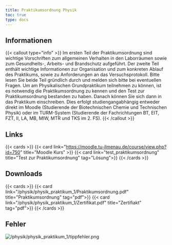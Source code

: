 ```yaml
---
title: Praktikumsordnung Physik
toc: true
type: docs
---
```


## Informationen

{{< callout type="info" >}}
Im ersten Teil der Praktikumsordnung sind wichtige Vorschriften zum allgemeinen Verhalten in den Laborräumen sowie zum Gesundheits-, Arbeits- und Brandschutz aufgeführt. Der zweite Teil enthält wichtige Informationen zur Organisation und zum konkreten Ablauf des Praktikums, sowie zu Anforderungen an das Versuchsprotokoll. Bitte lesen Sie beide Teil gründlich durch und melden sich bitte bei eventuellen Fragen.
Um am Physikalischen Grundpraktikum teilnehmen zu können, ist es notwendig die Praktikumsordnung zu kennen und den Test zur Praktikumsordnung bestanden zu haben. Danach können Sie sich dann in das Praktikum einschreiben. Dies erfolgt studiengangabhängig entweder direkt im Moodle (Studierende der Biotechnischen Chemie und Technischen Physik) oder im TURM-System (Studierende der Fachrichtungen BT, EIT, FZT, II, LA, MB, MIW, MTR und TKS im 2. FS).
{{< /callout >}}

## Links

{{< cards >}}
{{< card link="https://moodle.tu-ilmenau.de/course/view.php?id=750" title="Moodle Kurs" >}}
{{< card link="test_praktikumsordnung" title="Test zur Praktikumsordnung" tag="Lösung">}}
{{< /cards >}}

## Downloads

{{< cards >}}
{{< card link="/physik/physik_praktikum_1/Praktikumsordnung.pdf" title="Praktikumsordnung" tag="pdf">}}
{{< card link="/physik/physik_praktikum_1/Zertifikat.pdf" title="Zertifiakt" tag="pdf">}}
{{< /cards >}}


## Fehler

![/physik/physik_praktikum_1/tippfehler.png](/physik_praktikum_1/tippfehler.png)